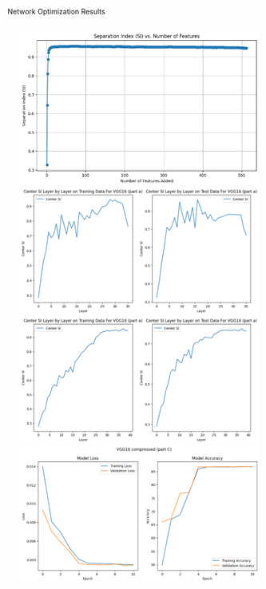 <!DOCTYPE html>
<html lang="en">
<head>
    <meta charset="UTF-8">
    <meta name="viewport" content="width=device-width, initial-scale=1.0">
    <p>Network Optimization Results </p>
</head>
<body>
    <ul>
        <br>
        <img src="./Results/Center_SI_featurewise.png" alt="Network Optimization Result 1">
        <img src="./Results/Center_SI_Layaerwise_after optimization.png" alt="Network Optimization Result 2">
        <img src="./Results/Center_SI_Layaerwise_before optimization.png" alt="Network Optimization Result 3">
        <img src="./Results/training_results.png" alt="Network Optimization Result 4">
</body>
</html>
